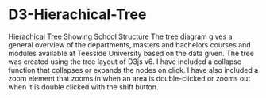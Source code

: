 # D3-Hierachical-Tree
Hierachical Tree Showing School Structure 
The tree diagram gives a general overview of the departments, masters and bachelors courses and modules available at Teesside University based on the data given. The tree was created using the tree layout of D3js v6. I have included a collapse function that collapses or expands the nodes on click. I have also included a zoom element that zooms in when an area is double-clicked or zooms out when it is double clicked with the shift button.

